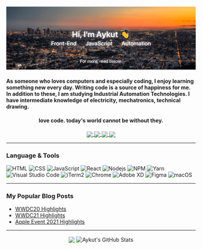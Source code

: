 <!--
<h2 align='center'><samp><strong>Hey, I'm Aykut 👋.</strong></samp></h2>
<h3 align='center'><strong><a href="http://aykut.codes" target="_blank">Personal Website 🌐</a></strong></h3>
<p align='center'><strong>Software developer | Web - JavaScript Developer | Industrial Automation Technologist</strong></p> <br> -->

![](banner.png)

<!-- ![Profile views](https://gpvc.arturio.dev/aykutkorkmaz1) -->

<h4 align='left'>As someone who loves computers and especially coding, I enjoy learning something new every day. Writing code is a source of happiness for me. In addition to these, I am studying Industrial Automation Technologies. I have intermediate knowledge of electricity, mechatronics, technical drawing.</h2>
<h4 align='center'>love code. today's world cannot be without they.</h2>
<p align="center">
<a href="https://www.linkedin.com/in/aykutkorkmazx/">
    <img align="center" src="https://img.shields.io/badge/LinkedIn-181818?style=flat-square&logo=linkedin"/>
</a>
<a href="https://twitter.com/AykutKorkmazX">
    <img align="center" src="https://img.shields.io/badge/Twitter-181818?style=flat-square&logo=twitter"/>
</a>
<a href="mailto:aykutkorkmaz.original@gmail.com">
    <img align="center" src="https://img.shields.io/badge/Gmail-181818?style=flat-square&logo=gmail"/>
</a>
<a href="https://www.instagram.com/aykutk.us/">
    <img align="center" src="https://img.shields.io/badge/Instagram-181818?style=flat-square&logo=instagram"/>
</a>
</p>
<!--
🚩 **Highlights:** <br>
<a><img src='https://raw.githubusercontent.com/acervenky/animated-github-badges/master/assets/acbadge.gif' width='25' height='25'/></a> 
<a><img src='https://raw.githubusercontent.com/acervenky/animated-github-badges/master/assets/pro.gif' width='25' height='25'/></a> -->
<hr>

### **Language & Tools** <br>

![HTML](https://img.shields.io/badge/HTML-181818?style=flat&logo=html5)
![CSS](https://img.shields.io/badge/CSS-181818?style=flat&logo=css3)
![JavaScript](https://img.shields.io/badge/JavaScript-181818?style=flat&logo=javascript)
![React](https://img.shields.io/badge/ReactJS-181818?style=flat&logo=react)
![Nodejs](https://img.shields.io/badge/NodeJS-181818?style=flat&logo=Node.js)
![NPM](https://img.shields.io/badge/NPM-181818?style=flat&logo=npm)
![Yarn](https://img.shields.io/badge/Yarn-181818?style=flat&logo=yarn)\
![Visual Studio Code](https://img.shields.io/badge/VSCode-181818?style=flat&logo=visual-studio-code)
![iTerm2](https://img.shields.io/badge/iTerm2-181818?style=flat&logo=iterm2)
![Chrome](https://img.shields.io/badge/Chrome-181818?style=flat&logo=googlechrome)
![Adobe XD](https://img.shields.io/badge/Adobe_XD-181818?style=flat&logo=adobexd)
![Figma](https://img.shields.io/badge/Figma-181818?style=flat&logo=figma)
![macOS](https://img.shields.io/badge/macOS-181818?style=flat&logo=macOS)

<hr>

### **My Popular Blog Posts**

- [WWDC20 Highlights](https://medium.com/macoclock/wwdc-2020-highlights-f852465f2909)
- [WWDC21 Highlights](https://medium.com/macoclock/wwdc21-highlights-b2be857742f6)
- [Apple Event 2021 Highlights](https://medium.com/macoclock/apple-event-2021-highlights-63ce0e723a85)
<hr>

<p align="center">
<img height="180em" align="center" src="https://github-readme-stats.vercel.app/api/top-langs/?username=aykutkorkmaz1&hide=java,html&title_color=80ffff&text_color=ffffff&icon_color=975cff&bg_color=000000&cache_seconds=4700&locale=en" />

<img height="180em" align="center" src="https://github-readme-stats.vercel.app/api?username=aykutkorkmaz1&show_icons=true&line_height=27&count_private=true&title_color=80ffff&text_color=ffffff&icon_color=975cff&bg_color=000000&cache_seconds=4700&locale=en" alt="Aykut's GitHub Stats" />
</p>
